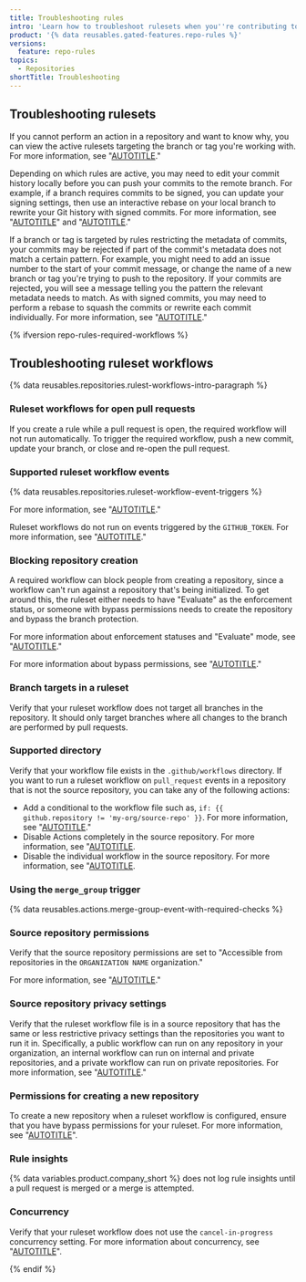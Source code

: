 ```yaml
---
title: Troubleshooting rules
intro: 'Learn how to troubleshoot rulesets when you''re contributing to a repository.'
product: '{% data reusables.gated-features.repo-rules %}'
versions:
  feature: repo-rules
topics:
  - Repositories
shortTitle: Troubleshooting
---
```


## Troubleshooting rulesets

If you cannot perform an action in a repository and want to know why, you can view the active rulesets targeting the branch or tag you're working with. For more information, see "[AUTOTITLE](/repositories/configuring-branches-and-merges-in-your-repository/managing-rulesets/managing-rulesets-for-a-repository#viewing-rulesets-for-a-repository)."

Depending on which rules are active, you may need to edit your commit history locally before you can push your commits to the remote branch. For example, if a branch requires commits to be signed, you can update your signing settings, then use an interactive rebase on your local branch to rewrite your Git history with signed commits. For more information, see "[AUTOTITLE](/repositories/configuring-branches-and-merges-in-your-repository/managing-rulesets/available-rules-for-rulesets#require-signed-commits)" and "[AUTOTITLE](/get-started/using-git/using-git-rebase-on-the-command-line)."

If a branch or tag is targeted by rules restricting the metadata of commits, your commits may be rejected if part of the commit's metadata does not match a certain pattern. For example, you might need to add an issue number to the start of your commit message, or change the name of a new branch or tag you're trying to push to the repository. If your commits are rejected, you will see a message telling you the pattern the relevant metadata needs to match. As with signed commits, you may need to perform a rebase to squash the commits or rewrite each commit individually. For more information, see "[AUTOTITLE](/repositories/configuring-branches-and-merges-in-your-repository/managing-rulesets/available-rules-for-rulesets#metadata-restrictions)."

{% ifversion repo-rules-required-workflows %}

## Troubleshooting ruleset workflows

{% data reusables.repositories.rulest-workflows-intro-paragraph %}

### Ruleset workflows for open pull requests

If you create a rule while a pull request is open, the required workflow will not run automatically. To trigger the required workflow, push a new commit, update your branch, or close and re-open the pull request.

### Supported ruleset workflow events

{% data reusables.repositories.ruleset-workflow-event-triggers %}

For more information, see "[AUTOTITLE](/actions/using-workflows/events-that-trigger-workflows#pull_request)."

Ruleset workflows do not run on events triggered by the `GITHUB_TOKEN`. For more information, see "[AUTOTITLE](/actions/security-guides/automatic-token-authentication#using-the-github_token-in-a-workflow)."

### Blocking repository creation

A required workflow can block people from creating a repository, since a workflow can't run against a repository that's being initialized. To get around this, the ruleset either needs to have "Evaluate" as the enforcement status, or someone with bypass permissions needs to create the repository and bypass the branch protection.

For more information about enforcement statuses and "Evaluate" mode, see "[AUTOTITLE](/repositories/configuring-branches-and-merges-in-your-repository/managing-rulesets/creating-rulesets-for-a-repository#about-using-enforcement-statuses)."

For more information about bypass permissions, see "[AUTOTITLE](/repositories/configuring-branches-and-merges-in-your-repository/managing-protected-branches/about-protected-branches)."

### Branch targets in a ruleset

Verify that your ruleset workflow does not target all branches in the repository. It should only target branches where all changes to the branch are performed by pull requests.

### Supported directory

Verify that your workflow file exists in the `.github/workflows` directory. If you want to run a ruleset workflow on `pull_request` events in a repository that is not the source repository, you can take any of the following actions:
  * Add a conditional to the workflow file such as, `if: {{ github.repository != 'my-org/source-repo' }}`. For more information, see "[AUTOTITLE](/actions/using-workflows/workflow-syntax-for-github-actions#jobsjob_idif)."
  * Disable Actions completely in the source repository. For more information, see "[AUTOTITLE](/repositories/managing-your-repositorys-settings-and-features/enabling-features-for-your-repository/managing-github-actions-settings-for-a-repository#managing-github-actions-permissions-for-your-repository).
  * Disable the individual workflow in the source repository. For more information, see "[AUTOTITLE](/actions/using-workflows/disabling-and-enabling-a-workflow).

### Using the `merge_group` trigger

{% data reusables.actions.merge-group-event-with-required-checks %}

### Source repository permissions

Verify that the source repository permissions are set to "Accessible from repositories in the `ORGANIZATION NAME` organization."

For more information, see "[AUTOTITLE](/repositories/managing-your-repositorys-settings-and-features/enabling-features-for-your-repository/managing-github-actions-settings-for-a-repository#allowing-access-to-components-in-a-private-repository)."

### Source repository privacy settings

Verify that the ruleset workflow file is in a source repository that has the same or less restrictive privacy settings than the repositories you want to run it in. Specifically, a public workflow can run on any repository in your organization, an internal workflow can run on internal and private repositories, and a private workflow can run on private repositories. For more information, see "[AUTOTITLE](/actions/using-workflows/about-workflows)."

### Permissions for creating a new repository

To create a new repository when a ruleset workflow is configured, ensure that you have bypass permissions for your ruleset. For more information, see "[AUTOTITLE](/repositories/configuring-branches-and-merges-in-your-repository/managing-rulesets/creating-rulesets-for-a-repository#granting-bypass-permissions-for-your-ruleset)".

### Rule insights

{% data variables.product.company_short %} does not log rule insights until a pull request is merged or a merge is attempted.

### Concurrency

Verify that your ruleset workflow does not use the `cancel-in-progress` concurrency setting. For more information about concurrency, see "[AUTOTITLE](/actions/using-jobs/using-concurrency#using-concurrency-in-different-scenarios)".

{% endif %}
